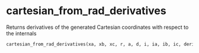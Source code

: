 # <a id="McUtils.Numputils.AnalyticDerivs.cartesian_from_rad_derivatives">cartesian_from_rad_derivatives</a>

Returns derivatives of the generated Cartesian coordinates with respect
    to the internals

```python
cartesian_from_rad_derivatives(xa, xb, xc, r, a, d, i, ia, ib, ic, derivs, order=2, return_comps=False): 
```




